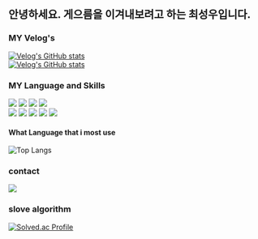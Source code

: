 ## 안녕하세요. 게으름을 이겨내보려고 하는 최성우입니다.

### MY Velog's
[![Velog's GitHub stats](https://velog-readme-stats.vercel.app/api/badge?name=choitjddn0311)](https://velog.io/@choitjddn0311) 
<br>
[![Velog's GitHub stats](https://velog-readme-stats.vercel.app/api/list?name=choitjddn0311)](https://velog.io/@choitjddn0311)
### MY Language and Skills
<img src="https://img.shields.io/badge/html5-E34F26?&style=for-the-badge&logo=html5&logoColor=white" /> <img src="https://img.shields.io/badge/css-1572B6?&style=for-the-badge&logo=css3&logoColor=white" /> <img src="https://img.shields.io/badge/javascript-F7DF1E?&style=for-the-badge&logo=javascript&logoColor=white" /> <img src="https://img.shields.io/badge/php-777BB4?&style=for-the-badge&logo=php&logoColor=white" /> <br>
<img src="https://img.shields.io/badge/linux-FCC624?&style=for-the-badge&logo=linux&logoColor=white" /> <img src="https://img.shields.io/badge/Docker-2496ED?&style=for-the-badge&logo=Docker&logoColor=white" /> <img src="https://img.shields.io/badge/MYSQL-4479A1?&style=for-the-badge&logo=MYSQL&logoColor=white" /> <img src="https://img.shields.io/badge/Git-F05032?&style=for-the-badge&logo=Git&logoColor=white" /> <img src="https://img.shields.io/badge/Ubuntu-E95420?&style=for-the-badge&logo=Ubuntu&logoColor=white" />

#### What Language that i most use
![Top Langs](https://github-readme-stats.vercel.app/api/top-langs/?username=choitjddn0311&layout=compact&theme=dark)

### contact
<a href="https://www.instagram.com/choitjddn31">
<img src="https://img.shields.io/badge/Instagram-E4405F?style=for-the-badge&logo=Instagram&logoColor=white"> 
</a>

### slove algorithm
[![Solved.ac Profile](http://mazassumnida.wtf/api/generate_badge?boj=choitjddn0311)](https://solved.ac/choitjddn0311)
